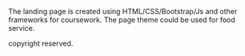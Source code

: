 

The landing page is created using HTML/CSS/Bootstrap/Js and other frameworks for coursework. The page theme could be used for  food service.

 copyright reserved.
